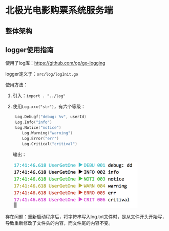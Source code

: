 # 北极光电影购票系统服务端

## 整体架构

## logger使用指南

使用了log库：https://github.com/op/go-logging

logger定义于：`src/log/logInit.go`

使用方法：

1. 引入：`import . "../log"`

2. 使用`Log.xxx("str")`，有六个等级：

   ```go
   	Log.Debugf("debug: %v", userId)
   	Log.Info("info")
   	Log.Notice("notice")
       Log.Warning("warning")
       Log.Error("err")
       Log.Critical("critival")
   ```

   输出：

   <img src="./asset/log_output.png" style="zoom:60%">

存在问题：重新启动程序后，将字符串写入log.txt文件时，是从文件开头开始写，导致重新修改了文件头的内容，而文件尾的内容不变。